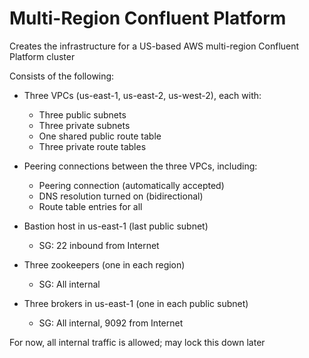 # Multi-Region Confluent Platform

Creates the infrastructure for a US-based AWS multi-region Confluent Platform cluster

Consists of the following:
* Three VPCs (us-east-1, us-east-2, us-west-2), each with:
    * Three public subnets
    * Three private subnets
    * One shared public route table
    * Three private route tables
* Peering connections between the three VPCs, including:
    * Peering connection (automatically accepted)
    * DNS resolution turned on (bidirectional)
    * Route table entries for all

* Bastion host in us-east-1 (last public subnet)
    * SG: 22 inbound from Internet
* Three zookeepers (one in each region)
    * SG: All internal
* Three brokers in us-east-1 (one in each public subnet)
    * SG: All internal, 9092 from Internet

For now, all internal traffic is allowed; may lock this down later